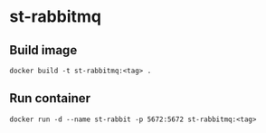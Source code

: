 # st-rabbitmq

## Build image

`
docker build -t st-rabbitmq:<tag> .
`

## Run container

`
docker run -d --name st-rabbit -p 5672:5672 st-rabbitmq:<tag>
`
